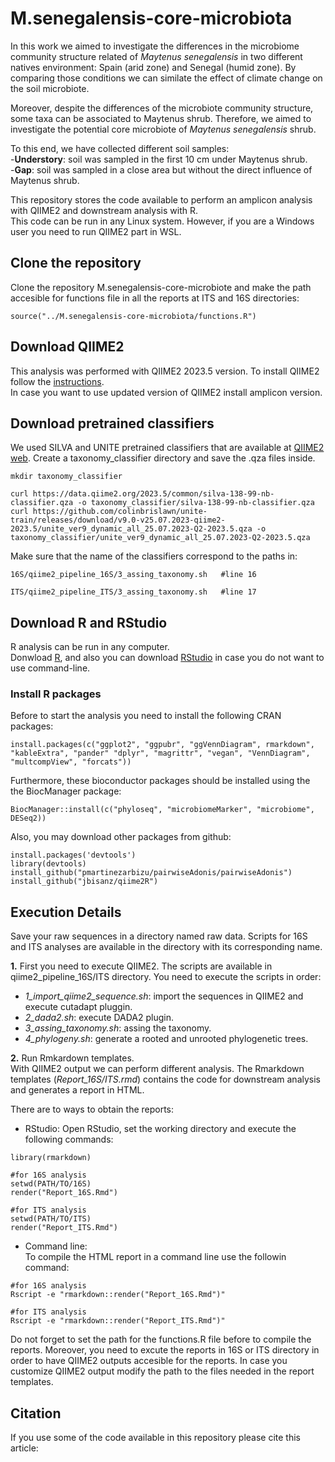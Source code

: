 # M.senegalensis-core-microbiota

In this work we aimed to investigate the differences in the microbiome community structure related of *Maytenus senegalensis* in two different natives environment: Spain (arid zone) and Senegal (humid zone). By comparing those conditions we can similate the effect of climate change on the soil microbiote.  

Moreover, despite the differences of the microbiote community structure, some taxa can be associated to Maytenus shrub. Therefore, we aimed to investigate the potential core microbiote of *Maytenus senegalensis* shrub.

To this end, we have collected different soil samples:  
-**Understory**: soil was sampled in the first 10 cm under Maytenus shrub.  
-**Gap**: soil was sampled in a close area but without the direct influence of Maytenus shrub.  


This repository stores the code available to perform an amplicon analysis with QIIME2 and downstream analysis with R.  
This code can be run in any Linux system. However, if you are a Windows user you need to run QIIME2 part in WSL.  

## Clone the repository  

Clone the repository M.senegalensis-core-microbiote and make the path accesible for functions file in all the reports at ITS and 16S directories:  

```{r }
source("../M.senegalensis-core-microbiota/functions.R")
``` 
  
## Download QIIME2  
This analysis was performed with QIIME2 2023.5 version. To install QIIME2 follow the [instructions](https://docs.qiime2.org/2023.5/install/index.html).  
In case you want to use updated version of QIIME2 install amplicon version.  
  
## Download pretrained classifiers  
We used SILVA and UNITE pretrained classifiers that are available at [QIIME2 web](https://docs.qiime2.org/2023.5/data-resources/). Create a taxonomy_classifier directory and save the .qza files inside. 
  
```{bash }
mkdir taxonomy_classifier

curl https://data.qiime2.org/2023.5/common/silva-138-99-nb-classifier.qza -o taxonomy_classifier/silva-138-99-nb-classifier.qza
curl https://github.com/colinbrislawn/unite-train/releases/download/v9.0-v25.07.2023-qiime2-2023.5/unite_ver9_dynamic_all_25.07.2023-Q2-2023.5.qza -o taxonomy_classifier/unite_ver9_dynamic_all_25.07.2023-Q2-2023.5.qza
```
  
Make sure that the name of the classifiers correspond to the paths in:
  
```{bash }
16S/qiime2_pipeline_16S/3_assing_taxonomy.sh   #line 16

ITS/qiime2_pipeline_ITS/3_assing_taxonomy.sh   #line 17
```

## Download R and RStudio  
R analysis can be run in any computer.  
Donwload [R](https://cran.r-project.org/bin/windows/base/), and also you can download [RStudio](https://posit.co/download/rstudio-desktop/) in case you do not want to use command-line.  
  
### Install R packages  
Before to start the analysis you need to install the following CRAN packages:  

```{r }
install.packages(c("ggplot2", "ggpubr", "ggVennDiagram", rmarkdown", "kableExtra", "pander" "dplyr", "magrittr", "vegan", "VennDiagram", "multcompView", "forcats"))
``` 
  
Furthermore, these bioconductor packages should be installed using the the BiocManager package:  

```{r }
BiocManager::install(c("phyloseq", "microbiomeMarker", "microbiome", DESeq2))
```
  
Also, you may download other packages from github:  
  
```{r }
install.packages('devtools')
library(devtools)
install_github("pmartinezarbizu/pairwiseAdonis/pairwiseAdonis")
install_github("jbisanz/qiime2R")
```

## Execution Details   

Save your raw sequences in a directory named raw data. Scripts for 16S and ITS analyses are available in the directory with its corresponding name.  

**1.** First you need to execute QIIME2. The scripts are available in qiime2_pipeline_16S/ITS directory. You need to execute the scripts in order:  
- *1_import_qiime2_sequence.sh*:  import the sequences in QIIME2 and execute cutadapt pluggin.  
- *2_dada2.sh*: execute DADA2 plugin.  
- *3_assing_taxonomy.sh*: assing the taxonomy.  
- *4_phylogeny.sh*: generate a rooted and unrooted phylogenetic trees.  
  
**2.** Run Rmkardown templates.  
With QIIME2 output we can perform different analysis. The Rmarkdown templates (*Report_16S/ITS.rmd*) contains the code for downstream analysis and generates a report in HTML.  

There are to ways to obtain the reports:   
- RStudio:
Open RStudio, set the working directory and execute the following commands:  
  
```{r}
library(rmarkdown)

#for 16S analysis
setwd(PATH/TO/16S)
render("Report_16S.Rmd")

#for ITS analysis
setwd(PATH/TO/ITS)
render("Report_ITS.Rmd")
```

- Command line:  
To compile the HTML report in a command line use the followin command:

```{bash }
#for 16S analysis
Rscript -e "rmarkdown::render("Report_16S.Rmd")"

#for ITS analysis
Rscript -e "rmarkdown::render("Report_ITS.Rmd")"
```

Do not forget to set the path for the functions.R file before to compile the reports. Moreover, you need to excute the reports in 16S or ITS directory in order to have QIIME2 outputs accesible for the reports. In case you customize QIIME2 output modify the path to the files needed in the report templates.  
  
## Citation

If you use some of the code available in this repository please cite this article:
